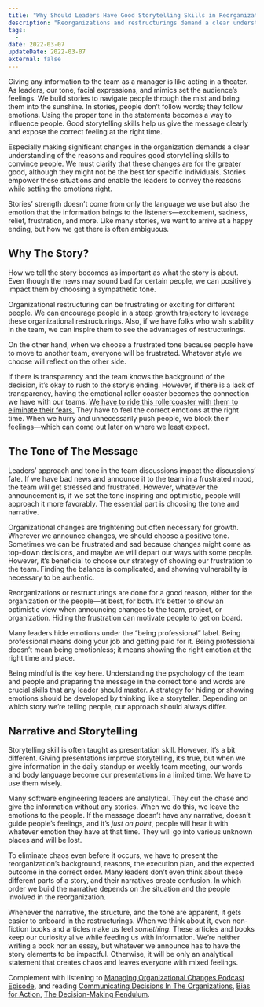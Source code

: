 ```yaml
---
title: "Why Should Leaders Have Good Storytelling Skills in Reorganizations or Restructurings?"
description: "Reorganizations and restructurings demand a clear understanding of the reasons and require good storytelling skills to convince people."
tags:
  -
date: 2022-03-07
updateDate: 2022-03-07
external: false
---
```


Giving any information to the team as a manager is like acting in a theater. As leaders, our tone, facial expressions, and mimics set the audience’s feelings. We build stories to navigate people through the mist and bring them into the sunshine. In stories, people don’t follow words; they follow emotions. Using the proper tone in the statements becomes a way to influence people. Good storytelling skills help us give the message clearly and expose the correct feeling at the right time.

Especially making significant changes in the organization demands a clear understanding of the reasons and requires good storytelling skills to convince people. We must clarify that these changes are for the greater good, although they might not be the best for specific individuals. Stories empower these situations and enable the leaders to convey the reasons while setting the emotions right.

Stories’ strength doesn’t come from only the language we use but also the emotion that the information brings to the listeners—excitement, sadness, relief, frustration, and more. Like many stories, we want to arrive at a happy ending, but how we get there is often ambiguous.

## Why The Story?

How we tell the story becomes as important as what the story is about. Even though the news may sound bad for certain people, we can positively impact them by choosing a sympathetic tone.

Organizational restructuring can be frustrating or exciting for different people. We can encourage people in a steep growth trajectory to leverage these organizational restructurings. Also, if we have folks who wish stability in the team, we can inspire them to see the advantages of restructurings.

On the other hand, when we choose a frustrated tone because people have to move to another team, everyone will be frustrated. Whatever style we choose will reflect on the other side.

If there is transparency and the team knows the background of the decision, it’s okay to rush to the story’s ending. However, if there is a lack of transparency, having the emotional roller coaster becomes the connection we have with our teams. [We have to ride this rollercoaster with them to eliminate their fears.](/the-must-have-skill-for-every-leader-listening-with-empathy/) They have to feel the correct emotions at the right time. When we hurry and unnecessarily push people, we block their feelings—which can come out later on where we least expect.

## The Tone of The Message

Leaders’ approach and tone in the team discussions impact the discussions’ fate. If we have bad news and announce it to the team in a frustrated mood, the team will get stressed and frustrated. However, whatever the announcement is, if we set the tone inspiring and optimistic, people will approach it more favorably. The essential part is choosing the tone and narrative.

Organizational changes are frightening but often necessary for growth. Wherever we announce changes, we should choose a positive tone. Sometimes we can be frustrated and sad because changes might come as top-down decisions, and maybe we will depart our ways with some people. However, it’s beneficial to choose our strategy of showing our frustration to the team. Finding the balance is complicated, and showing vulnerability is necessary to be authentic.

Reorganizations or restructurings are done for a good reason, either for the organization or the people—at best, for both. It’s better to show an optimistic view when announcing changes to the team, project, or organization. Hiding the frustration can motivate people to get on board.

Many leaders hide emotions under the “being professional” label. Being professional means doing your job and getting paid for it. Being professional doesn’t mean being emotionless; it means showing the right emotion at the right time and place.

Being mindful is the key here. Understanding the psychology of the team and people and preparing the message in the correct tone and words are crucial skills that any leader should master. A strategy for hiding or showing emotions should be developed by thinking like a storyteller. Depending on which story we’re telling people, our approach should always differ.

## Narrative and Storytelling

Storytelling skill is often taught as presentation skill. However, it’s a bit different. Giving presentations improve storytelling, it’s true, but when we give information in the daily standup or weekly team meeting, our words and body language become our presentations in a limited time. We have to use them wisely.

Many software engineering leaders are analytical. They cut the chase and give the information without any stories. When we do this, we leave the emotions to the people. If the message doesn’t have any narrative, doesn’t guide people’s feelings, and it’s _just on point_, people will hear it with whatever emotion they have at that time. They will go into various unknown places and will be lost.

To eliminate chaos even before it occurs, we have to present the reorganization’s background, reasons, the execution plan, and the expected outcome in the correct order. Many leaders don’t even think about these different parts of a story, and their narratives create confusion. In which order we build the narrative depends on the situation and the people involved in the reorganization.

Whenever the narrative, the structure, and the tone are apparent, it gets easier to onboard in the restructurings. When we think about it, even non-fiction books and articles make us feel _something_. These articles and books keep our curiosity alive while feeding us with information. We’re neither writing a book nor an essay, but whatever we announce has to have the story elements to be impactful. Otherwise, it will be only an analytical statement that creates chaos and leaves everyone with mixed feelings.

Complement with listening to [Managing Organizational Changes Podcast Episode](https://mediations.candost.blog/p/18-managing-organizational-changes), and reading [Communicating Decisions In The Organizations](/communicating-decisions-in-the-organizations/), [Bias for Action](/bias-towards-action/), [The Decision-Making Pendulum](/the-decision-making-pendulum/).
